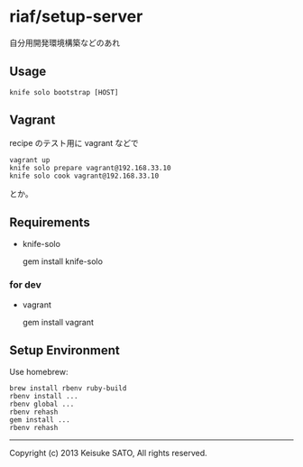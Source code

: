 riaf/setup-server
=================

自分用開発環境構築などのあれ


Usage
-----

    knife solo bootstrap [HOST]


Vagrant
-------

recipe のテスト用に vagrant などで

    vagrant up
    knife solo prepare vagrant@192.168.33.10
    knife solo cook vagrant@192.168.33.10

とか。


Requirements
------------

* knife-solo

    gem install knife-solo

### for dev

* vagrant

    gem install vagrant


Setup Environment
-----------------

Use homebrew:

    brew install rbenv ruby-build
    rbenv install ...
    rbenv global ...
    rbenv rehash
    gem install ...
    rbenv rehash


----

Copyright (c) 2013 Keisuke SATO, All rights reserved.

